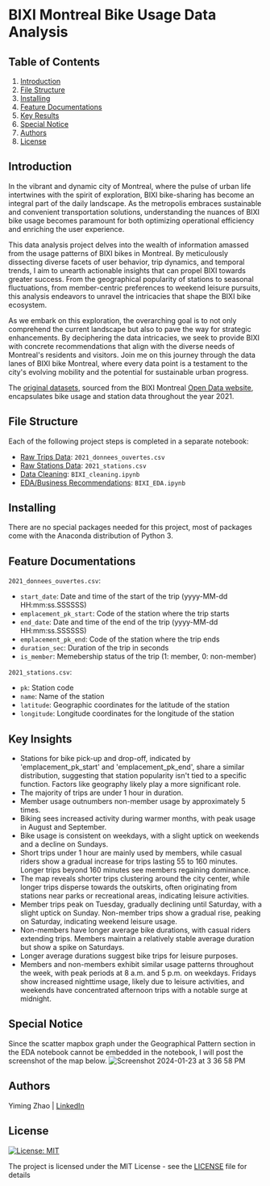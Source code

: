 # BIXI Montreal Bike Usage Data Analysis

## Table of Contents
1. [Introduction](#Introduction)
2. [File Structure](#FileStructure)
3. [Installing](#Installing)
4. [Feature Documentations](#FeatureDocumentations)
5. [Key Results](#KeyResults)
6. [Special Notice](#SpecialNotice)
7. [Authors](#Authors)
8. [License](#License)

<a name="Introduction"></a>
## Introduction
In the vibrant and dynamic city of Montreal, where the pulse of urban life intertwines with the spirit of exploration, BIXI bike-sharing has become an integral part of the daily landscape. As the metropolis embraces sustainable and convenient transportation solutions, understanding the nuances of BIXI bike usage becomes paramount for both optimizing operational efficiency and enriching the user experience.

This data analysis project delves into the wealth of information amassed from the usage patterns of BIXI bikes in Montreal. By meticulously dissecting diverse facets of user behavior, trip dynamics, and temporal trends, I aim to unearth actionable insights that can propel BIXI towards greater success. From the geographical popularity of stations to seasonal fluctuations, from member-centric preferences to weekend leisure pursuits, this analysis endeavors to unravel the intricacies that shape the BIXI bike ecosystem.

As we embark on this exploration, the overarching goal is to not only comprehend the current landscape but also to pave the way for strategic enhancements. By deciphering the data intricacies, we seek to provide BIXI with concrete recommendations that align with the diverse needs of Montreal's residents and visitors. Join me on this journey through the data lanes of BIXI bike Montreal, where every data point is a testament to the city's evolving mobility and the potential for sustainable urban progress.

The [original datasets](https://s3.ca-central-1.amazonaws.com/cdn.bixi.com/wp-content/uploads/2023/06/Historique-BIXI-2021.zip), sourced from the BIXI Montreal [Open Data website](https://bixi.com/en/open-data), encapsulates bike usage and station data throughout the year 2021.

<a name="FileStructure"></a>
## File Structure
Each of the following project steps is completed in a separate notebook:
- [Raw Trips Data](https://github.com/YimingZ13/BIXI_Montreal_Data_Analysis/blob/main/2021_donnees_ouvertes.csv): `2021_donnees_ouvertes.csv`
- [Raw Stations Data](https://github.com/YimingZ13/BIXI_Montreal_Data_Analysis/blob/main/2021_stations.csv): `2021_stations.csv`
- [Data Cleaning](https://github.com/YimingZ13/BIXI_Montreal_Data_Analysis/blob/main/BIXI_cleaning.ipynb): `BIXI_cleaning.ipynb`
- [EDA/Business Recommendations](https://github.com/YimingZ13/BIXI_Montreal_Data_Analysis/blob/main/BIXI_EDA.ipynb): `BIXI_EDA.ipynb`

<a name="Installing"></a>
## Installing
There are no special packages needed for this project, most of packages come with the Anaconda distribution of Python 3.

<a name="FeatureDocumentations"></a>
## Feature Documentations
`2021_donnees_ouvertes.csv`:
- `start_date`: Date and time of the start of the trip (yyyy-MM-dd HH:mm:ss.SSSSSS)
- `emplacement_pk_start`: Code of the station where the trip starts
- `end_date`: Date and time of the end of the trip (yyyy-MM-dd HH:mm:ss.SSSSSS)
- `emplacement_pk_end`:  Code of the station where the trip ends
- `duration_sec`: Duration of the trip in seconds
- `is_member`: Memebership status of the trip (1: member, 0: non-member)
  
`2021_stations.csv`:
- `pk`: Station code
- `name`: Name of the station
- `latitude`: Geographic coordinates for the latitude of the station
- `longitude`: Longitude coordinates for the longitude of the station

<a name="KeyResults"></a>
## Key Insights
- Stations for bike pick-up and drop-off, indicated by 'emplacement_pk_start' and 'emplacement_pk_end', share a similar distribution, suggesting that station popularity isn't tied to a specific function. Factors like geography likely play a more significant role.
- The majority of trips are under 1 hour in duration.
- Member usage outnumbers non-member usage by approximately 5 times.
- Biking sees increased activity during warmer months, with peak usage in August and September.
- Bike usage is consistent on weekdays, with a slight uptick on weekends and a decline on Sundays.
- Short trips under 1 hour are mainly used by members, while casual riders show a gradual increase for trips lasting 55 to 160 minutes. Longer trips beyond 160 minutes see members regaining dominance.
- The map reveals shorter trips clustering around the city center, while longer trips disperse towards the outskirts, often originating from stations near parks or recreational areas, indicating leisure activities.
- Member trips peak on Tuesday, gradually declining until Saturday, with a slight uptick on Sunday. Non-member trips show a gradual rise, peaking on Saturday, indicating weekend leisure usage.
- Non-members have longer average bike durations, with casual riders extending trips. Members maintain a relatively stable average duration but show a spike on Saturdays.
- Longer average durations suggest bike trips for leisure purposes.
- Members and non-members exhibit similar usage patterns throughout the week, with peak periods at 8 a.m. and 5 p.m. on weekdays. Fridays show increased nighttime usage, likely due to leisure activities, and weekends have concentrated afternoon trips with a notable surge at midnight.

<a name="SpecialNotice"></a>
## Special Notice
Since the scatter mapbox graph under the Geographical Pattern section in the EDA notebook cannot be embedded in the notebook, I will post the screenshot of the map below.
![Screenshot 2024-01-23 at 3 36 58 PM](https://github.com/YimingZ13/BIXI_Montreal_Data_Analysis/assets/128729320/284e7cec-967c-426e-811f-02d1f6c3056c)

<a name="Authors"></a>
## Authors
Yiming Zhao | [LinkedIn](https://www.linkedin.com/in/yiming-zhao13/)

<a name="License"></a>
## License
[![License: MIT](https://img.shields.io/badge/License-MIT-yellow.svg)](https://opensource.org/licenses/MIT)

The project is licensed under the MIT License - see the [LICENSE](LICENSE) file for details
